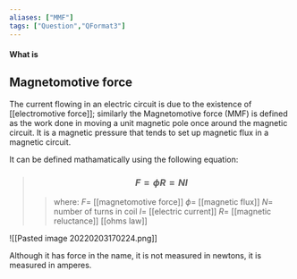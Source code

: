 ```yaml
---
aliases: ["MMF"]
tags: ["Question","QFormat3"]
---
```


#### What is
## Magnetomotive force
The current flowing in an electric circuit is due to the existence of [[electromotive force]]; similarly the Magnetomotive force (MMF) is defined as the work done in moving a unit magnetic pole once around the magnetic circuit. It is a magnetic pressure that tends to set up magnetic flux in a magnetic circuit.

It can be defined mathamatically using the following equation:

> ### $$ F = \phi R = NI $$ 
>> where:
>> $F=$ [[magnetomotive force]]
>> $\phi=$ [[magnetic flux]]
>> $N=$ number of turns in coil
>> $I=$ [[electric current]]
>> $R=$ [[magnetic reluctance]]
>[[ohms law]]

![[Pasted image 20220203170224.png]]

Although it has force in the name, it is not measured in newtons, it is measured in amperes.